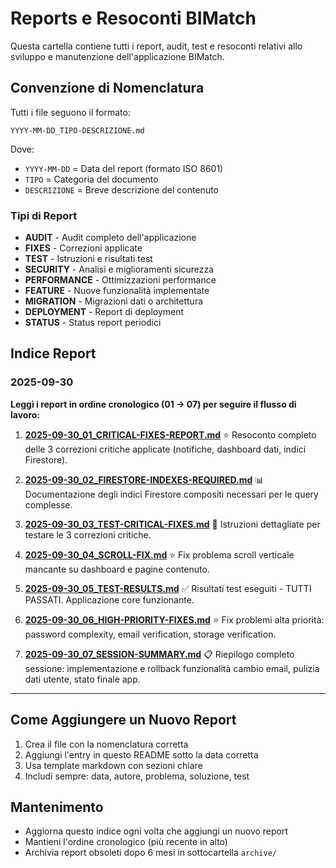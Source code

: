 # Reports e Resoconti BIMatch

Questa cartella contiene tutti i report, audit, test e resoconti relativi allo sviluppo e manutenzione dell'applicazione BIMatch.

## Convenzione di Nomenclatura

Tutti i file seguono il formato:
```
YYYY-MM-DD_TIPO-DESCRIZIONE.md
```

Dove:
- `YYYY-MM-DD` = Data del report (formato ISO 8601)
- `TIPO` = Categoria del documento
- `DESCRIZIONE` = Breve descrizione del contenuto

### Tipi di Report

- **AUDIT** - Audit completo dell'applicazione
- **FIXES** - Correzioni applicate
- **TEST** - Istruzioni e risultati test
- **SECURITY** - Analisi e miglioramenti sicurezza
- **PERFORMANCE** - Ottimizzazioni performance
- **FEATURE** - Nuove funzionalità implementate
- **MIGRATION** - Migrazioni dati o architettura
- **DEPLOYMENT** - Report di deployment
- **STATUS** - Status report periodici

## Indice Report

### 2025-09-30

**Leggi i report in ordine cronologico (01 → 07) per seguire il flusso di lavoro:**

1. **[2025-09-30_01_CRITICAL-FIXES-REPORT.md](2025-09-30_01_CRITICAL-FIXES-REPORT.md)** ⭐
   Resoconto completo delle 3 correzioni critiche applicate (notifiche, dashboard dati, indici Firestore).

2. **[2025-09-30_02_FIRESTORE-INDEXES-REQUIRED.md](2025-09-30_02_FIRESTORE-INDEXES-REQUIRED.md)** 📊
   Documentazione degli indici Firestore compositi necessari per le query complesse.

3. **[2025-09-30_03_TEST-CRITICAL-FIXES.md](2025-09-30_03_TEST-CRITICAL-FIXES.md)** 🧪
   Istruzioni dettagliate per testare le 3 correzioni critiche.

4. **[2025-09-30_04_SCROLL-FIX.md](2025-09-30_04_SCROLL-FIX.md)** ⭐
   Fix problema scroll verticale mancante su dashboard e pagine contenuto.

5. **[2025-09-30_05_TEST-RESULTS.md](2025-09-30_05_TEST-RESULTS.md)** ✅
   Risultati test eseguiti - TUTTI PASSATI. Applicazione core funzionante.

6. **[2025-09-30_06_HIGH-PRIORITY-FIXES.md](2025-09-30_06_HIGH-PRIORITY-FIXES.md)** ⭐
   Fix problemi alta priorità: password complexity, email verification, storage verification.

7. **[2025-09-30_07_SESSION-SUMMARY.md](2025-09-30_07_SESSION-SUMMARY.md)** 📋
   Riepilogo completo sessione: implementazione e rollback funzionalità cambio email, pulizia dati utente, stato finale app.

---

## Come Aggiungere un Nuovo Report

1. Crea il file con la nomenclatura corretta
2. Aggiungi l'entry in questo README sotto la data corretta
3. Usa template markdown con sezioni chiare
4. Includi sempre: data, autore, problema, soluzione, test

## Mantenimento

- Aggiorna questo indice ogni volta che aggiungi un nuovo report
- Mantieni l'ordine cronologico (più recente in alto)
- Archivia report obsoleti dopo 6 mesi in sottocartella `archive/`